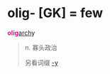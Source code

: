 # olig- [GK] = few

<b style="color: #C71585;">olig</b>[arch](_arch_.md)y
> n. 寡头政治
>
> 另看词缀 [-y](-y.2.md)